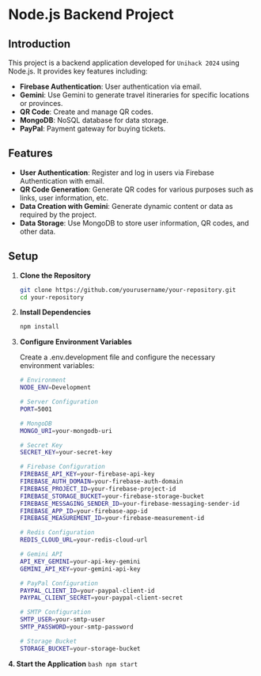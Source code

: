 # Node.js Backend Project

## Introduction

This project is a backend application developed for `Unihack 2024` using Node.js. It provides key features including:

- **Firebase Authentication**: User authentication via email.
- **Gemini**: Use Gemini to generate travel itineraries for specific locations or provinces.
- **QR Code**: Create and manage QR codes.
- **MongoDB**: NoSQL database for data storage.
- **PayPal**: Payment gateway for buying tickets.

## Features

- **User Authentication**: Register and log in users via Firebase Authentication with email.
- **QR Code Generation**: Generate QR codes for various purposes such as links, user information, etc.
- **Data Creation with Gemini**: Generate dynamic content or data as required by the project.
- **Data Storage**: Use MongoDB to store user information, QR codes, and other data.

## Setup

1. **Clone the Repository**

   ```bash
   git clone https://github.com/yourusername/your-repository.git
   cd your-repository

2. **Install Dependencies**
    ```bash
    npm install
    ```
3. **Configure Environment Variables**

    Create a .env.development file and configure the necessary environment variables:
    ```bash
    # Environment
    NODE_ENV=Development

    # Server Configuration
    PORT=5001

    # MongoDB
    MONGO_URI=your-mongodb-uri

    # Secret Key 
    SECRET_KEY=your-secret-key

    # Firebase Configuration
    FIREBASE_API_KEY=your-firebase-api-key
    FIREBASE_AUTH_DOMAIN=your-firebase-auth-domain
    FIREBASE_PROJECT_ID=your-firebase-project-id
    FIREBASE_STORAGE_BUCKET=your-firebase-storage-bucket
    FIREBASE_MESSAGING_SENDER_ID=your-firebase-messaging-sender-id
    FIREBASE_APP_ID=your-firebase-app-id
    FIREBASE_MEASUREMENT_ID=your-firebase-measurement-id

    # Redis Configuration
    REDIS_CLOUD_URL=your-redis-cloud-url

    # Gemini API
    API_KEY_GEMINI=your-api-key-gemini
    GEMINI_API_KEY=your-gemini-api-key

    # PayPal Configuration
    PAYPAL_CLIENT_ID=your-paypal-client-id
    PAYPAL_CLIENT_SECRET=your-paypal-client-secret

    # SMTP Configuration
    SMTP_USER=your-smtp-user
    SMTP_PASSWORD=your-smtp-password

    # Storage Bucket
    STORAGE_BUCKET=your-storage-bucket

    ```

**4. Start the Application**
    ```bash
    npm start
    ```